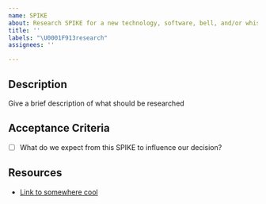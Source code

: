 ```yaml
---
name: SPIKE
about: Research SPIKE for a new technology, software, bell, and/or whistle
title: ''
labels: "\U0001F913research"
assignees: ''

---
```


## Description

Give a brief description of what should be researched

## Acceptance Criteria

* [ ] What do we expect from this SPIKE to influence our decision?

## Resources

* [Link to somewhere cool](http://species-in-pieces.com/)
